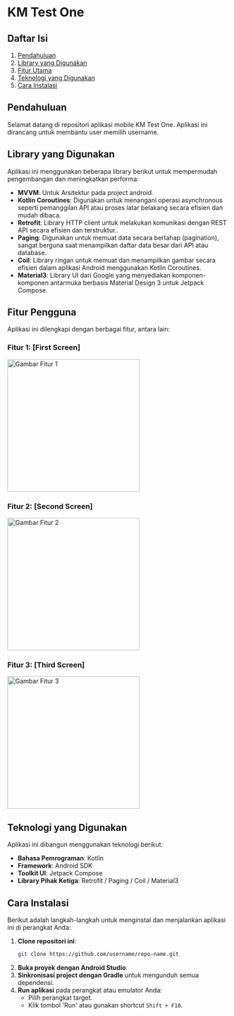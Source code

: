 # KM Test One

## Daftar Isi
1. [Pendahuluan](#pendahuluan)
2. [Library yang Digunakan](#library-yang-digunakan)
3. [Fitur Utama](#fitur-utama)
4. [Teknologi yang Digunakan](#teknologi-yang-digunakan)
5. [Cara Instalasi](#cara-instalasi)

## Pendahuluan
Selamat datang di repositori aplikasi mobile KM Test One. Aplikasi ini dirancang untuk membantu user memilih username.

## Library yang Digunakan
Aplikasi ini menggunakan beberapa library berikut untuk mempermudah pengembangan dan meningkatkan performa:
- **MVVM**: Untuk Arsitektur pada project android.
- **Kotlin Coroutines**: Digunakan untuk menangani operasi asynchronous seperti pemanggilan API atau proses latar belakang secara efisien dan mudah dibaca.
- **Retrofit**: Library HTTP client untuk melakukan komunikasi dengan REST API secara efisien dan terstruktur..
- **Paging**: Digunakan untuk memuat data secara bertahap (pagination), sangat berguna saat menampilkan daftar data besar dari API atau database.
- **Coil**: Library ringan untuk memuat dan menampilkan gambar secara efisien dalam aplikasi Android menggunakan Kotlin Coroutines.
- **Material3**: Library UI dari Google yang menyediakan komponen-komponen antarmuka berbasis Material Design 3 untuk Jetpack Compose.
  
## Fitur Pengguna
Aplikasi ini dilengkapi dengan berbagai fitur, antara lain:

### Fitur 1: [First Screen]
<img src="https://github.com/user-attachments/assets/aaf5c778-a479-4db9-90d1-cb9f5bbc4c9c" alt="Gambar Fitur 1" width="300">

### Fitur 2: [Second Screen]
<img src="https://github.com/user-attachments/assets/8853d41a-c5b5-451c-bc62-2d451e4dff30" alt="Gambar Fitur 2" width="300">

### Fitur 3: [Third Screen]
<img src="https://github.com/user-attachments/assets/12f15539-29de-4def-be95-217168a10b80" alt="Gambar Fitur 3" width="300">

## Teknologi yang Digunakan
Aplikasi ini dibangun menggunakan teknologi berikut:
- **Bahasa Pemrograman**: Kotlin
- **Framework**: Android SDK
- **Toolkit UI**: Jetpack Compose
- **Library Pihak Ketiga**: Retrofit / Paging / Coil / Material3

## Cara Instalasi
Berikut adalah langkah-langkah untuk menginstal dan menjalankan aplikasi ini di perangkat Anda:
1. **Clone repositori ini**:
    ```sh
    git clone https://github.com/username/repo-name.git
    ```
2. **Buka proyek dengan Android Studio**.
3. **Sinkronisasi project dengan Gradle** untuk mengunduh semua dependensi.
4. **Run aplikasi** pada perangkat atau emulator Anda:
    - Pilih perangkat target.
    - Klik tombol 'Run' atau gunakan shortcut `Shift + F10`.

